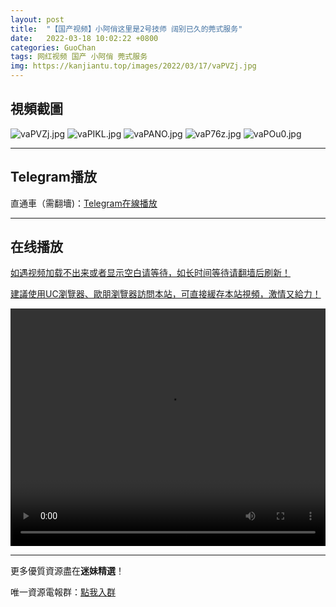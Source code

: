 ```yaml
---
layout: post
title:  "【国产视频】小阿俏这里是2号技师 阔别已久的莞式服务"
date:   2022-03-18 10:02:22 +0800
categories: GuoChan
tags: 网红视频 国产 小阿俏 莞式服务
img: https://kanjiantu.top/images/2022/03/17/vaPVZj.jpg
---
```



## 視頻截圖

![vaPVZj.jpg](https://kanjiantu.top/images/2022/03/17/vaPVZj.jpg)
![vaPIKL.jpg](https://kanjiantu.top/images/2022/03/17/vaPIKL.jpg)
![vaPANO.jpg](https://kanjiantu.top/images/2022/03/17/vaPANO.jpg)
![vaP76z.jpg](https://kanjiantu.top/images/2022/03/17/vaP76z.jpg)
![vaPOu0.jpg](https://kanjiantu.top/images/2022/03/17/vaPOu0.jpg)

* * *
## Telegram播放

直通車（需翻墻)：[Telegram在線播放](https://t.me/mimeijingxuan/171)

* * *
## 在线播放
<u>如遇视频加载不出来或者显示空白请等待，如长时间等待请翻墙后刷新！</u>

<u>建議使用UC瀏覽器、歐朋瀏覽器訪問本站，可直接緩存本站視頻，激情又給力！</u>
<center><video src="https://cdn.publer.io/uploads/tmp/1648499765-24763-0243-4736/1f89257a2ed081336627431d71f7cec2.mp4" width="100%" height="380px" controls="controls"></video></center>

* * *
更多優質資源盡在**迷妹精選**！

唯一資源電報群：[點我入群](https://t.me/mimeijingxuan)


